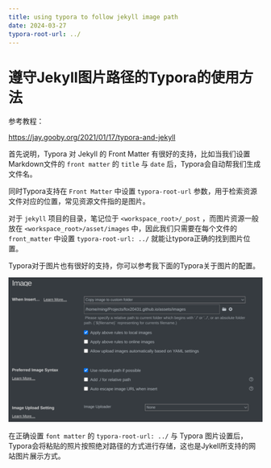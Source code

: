 ```yaml
---
title: using typora to follow jekyll image path
date: 2024-03-27
typora-root-url: ../
---
```


# 遵守Jekyll图片路径的Typora的使用方法

参考教程：

https://jay.gooby.org/2021/01/17/typora-and-jekyll

首先说明，Typora 对 Jekyll 的 Front Matter 有很好的支持，比如当我们设置Markdown文件的 `front matter` 的 `title` 与 `date` 后，Typora会自动帮我们生成文件名。

同时Typora支持在 `Front Matter` 中设置 `typora-root-url` 参数，用于检索资源文件对应的位置，常见资源文件指的是图片。

对于 `jekyll` 项目的目录，笔记位于 `<workspace_root>/_post` ，而图片资源一般放在 `<workspace_root>/asset/images` 中，因此我们只需要在每个文件的 `front_matter` 中设置 `typora-root-url: ../` 就能让typora正确的找到图片位置。

Typora对于图片也有很好的支持，你可以参考我下面的Typora关于图片的配置。

![image-20240327181042472](/assets/images/typora-image-setting.png)

在正确设置 `font matter` 的 `typora-root-url: ../` 与  Typora 图片设置后，Typora会将粘贴的照片按照绝对路径的方式进行存储，这也是Jykell所支持的网站图片展示方式。 
